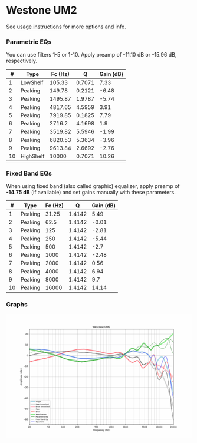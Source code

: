 # Westone UM2
See [usage instructions](https://github.com/jaakkopasanen/AutoEq#usage) for more options and info.

### Parametric EQs
You can use filters 1-5 or 1-10. Apply preamp of -11.10 dB or -15.96 dB, respectively.

|   # | Type      |   Fc (Hz) |      Q |   Gain (dB) |
|-----|-----------|-----------|--------|-------------|
|   1 | LowShelf  |    105.33 | 0.7071 |        7.33 |
|   2 | Peaking   |    149.78 | 0.2121 |       -6.48 |
|   3 | Peaking   |   1495.87 | 1.9787 |       -5.74 |
|   4 | Peaking   |   4817.65 | 4.5959 |        3.91 |
|   5 | Peaking   |   7919.85 | 0.1825 |        7.79 |
|   6 | Peaking   |   2716.2  | 4.1698 |        1.9  |
|   7 | Peaking   |   3519.82 | 5.5946 |       -1.99 |
|   8 | Peaking   |   6820.53 | 5.3634 |       -3.96 |
|   9 | Peaking   |   9613.84 | 2.6692 |       -2.76 |
|  10 | HighShelf |  10000    | 0.7071 |       10.26 |

### Fixed Band EQs
When using fixed band (also called graphic) equalizer, apply preamp of **-14.75 dB** (if available) and set gains manually with these parameters.

|   # | Type    |   Fc (Hz) |      Q |   Gain (dB) |
|-----|---------|-----------|--------|-------------|
|   1 | Peaking |     31.25 | 1.4142 |        5.49 |
|   2 | Peaking |     62.5  | 1.4142 |       -0.01 |
|   3 | Peaking |    125    | 1.4142 |       -2.81 |
|   4 | Peaking |    250    | 1.4142 |       -5.44 |
|   5 | Peaking |    500    | 1.4142 |       -2.7  |
|   6 | Peaking |   1000    | 1.4142 |       -2.48 |
|   7 | Peaking |   2000    | 1.4142 |        0.56 |
|   8 | Peaking |   4000    | 1.4142 |        6.94 |
|   9 | Peaking |   8000    | 1.4142 |        9.7  |
|  10 | Peaking |  16000    | 1.4142 |       14.14 |

### Graphs
![](./Westone%20UM2.png)

